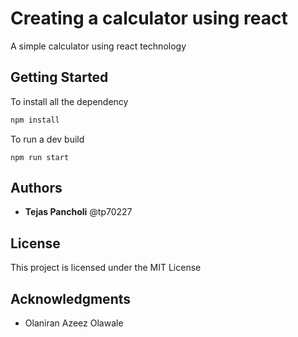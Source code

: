 # Creating a calculator using react

A simple calculator using react technology

## Getting Started

To install all the dependency

```bash
npm install
```
To run a dev build

```
npm run start
```


## Authors

* **Tejas Pancholi** @tp70227

## License

This project is licensed under the MIT License

## Acknowledgments

* Olaniran Azeez Olawale

